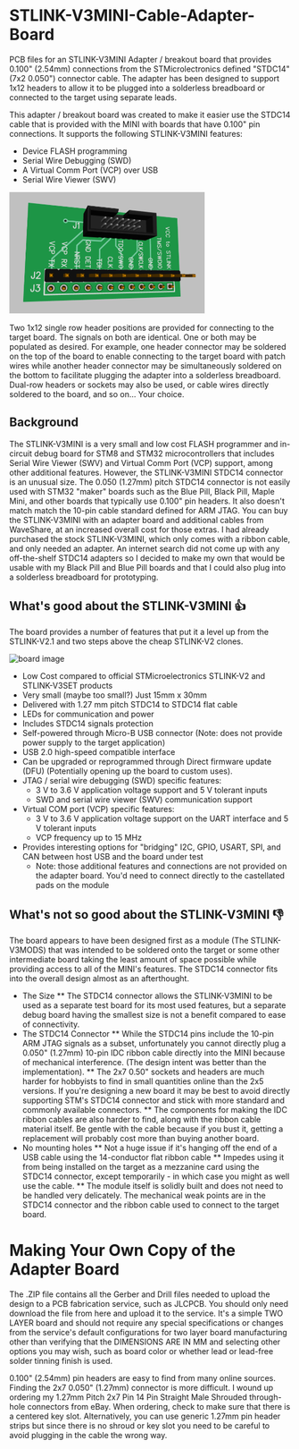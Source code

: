 # STLINK-V3MINI-Cable-Adapter-Board
PCB files for an STLINK-V3MINI Adapter / breakout board that provides 0.100" (2.54mm) connections from the STMicrolectronics defined "STDC14" (7x2 0.050") connector cable. The adapter has been designed to support 1x12 headers to allow it to be plugged into a solderless breadboard or connected to the target using separate leads.

This adapter / breakout board was created to make it easier use the STDC14 cable that is provided with the MINI with boards that have 0.100" pin connections. It supports the following STLINK-V3MINI features:
* Device FLASH programming
* Serial Wire Debugging (SWD)
* A Virtual Comm Port (VCP) over USB
* Serial Wire Viewer (SWV)

<!-- comment: ![alt text](/Adapter3DImage.png?raw=true) -->
<p align="left">
  <img src="/Adapter3DImage.png?raw=true" width="350" alt="board image" title="STLINK-V3MINI Adapter">
</p>
Two 1x12 single row header positions are provided for connecting to the target board. The signals on both are identical. One or both may be populated as desired. For example, one header connector may be soldered on the top of the board to enable connecting to the target board with patch wires while another header connector may be simultaneously soldered on the bottom to facilitate plugging the adapter into a solderless breadboard. Dual-row headers or sockets may also be used, or cable wires directly soldered to the board, and so on... Your choice.

## Background
The STLINK-V3MINI is a very small and low cost FLASH programmer and in-circuit debug board for STM8 and STM32 microcontrollers that includes Serial Wire Viewer (SWV) and Virtual Comm Port (VCP) support, among other additional features. However, the STLINK-V3MINI STDC14 connector is an unusual size. The 0.050 (1.27mm) pitch STDC14 connector is not easily used with STM32 "maker" boards such as the Blue Pill, Black Pill, Maple Mini, and other boards that typically use 0.100" pin headers. It also doesn't match match the 10-pin cable standard defined for ARM JTAG. You can buy the STLINK-V3MINI with an adapter board and additional cables from WaveShare, at an increased overall cost for those extras. I had already purchased the stock STLINK-V3MINI, which only comes with a ribbon cable, and only needed an adapter. An internet search did not come up with any off-the-shelf STDC14 adapters so I decided to make my own that would be usable with my Black Pill and Blue Pill boards and that I could also plug into a solderless breadboard for prototyping.

## What's good about the STLINK-V3MINI :+1:
The board provides a number of features that put it a level up from the STLINK-V2.1 and two steps above the cheap STLINK-V2 clones.
<p align="left">
  <img src="https://user-images.githubusercontent.com/27512953/115096574-9f716500-9eda-11eb-98d0-d14632c64c95.jpg" width="350" alt="board image" title="STLINK-V3MINI Adapter">
</p>

* Low Cost compared to official STMicroelectronics STLINK-V2 and STLINK-V3SET products
* Very small (maybe too small?) Just 15mm x 30mm
* Delivered with 1.27 mm pitch STDC14 to STDC14 flat cable
* LEDs for communication and power
* Includes STDC14 signals protection
* Self-powered through Micro-B USB connector (Note: does not provide power supply to the target application)
* USB 2.0 high-speed compatible interface
* Can be upgraded or reprogrammed through Direct firmware update (DFU) (Potentially opening up the board to custom uses).
* JTAG / serial wire debugging (SWD) specific features:
  *  3 V to 3.6 V application voltage support and 5 V tolerant inputs
  *  SWD and serial wire viewer (SWV) communication support
* Virtual COM port (VCP) specific features:
  * 3 V to 3.6 V application voltage support on the UART interface and 5 V tolerant inputs
  * VCP frequency up to 15 MHz
* Provides interesting options for "bridging" I2C, GPIO, USART, SPI, and CAN between host USB and the board under test
  * Note: those additional features and connections are not provided on the adapter board. You'd need to connect directly to the castellated pads on the module 

## What's not so good about the STLINK-V3MINI :-1:
The board appears to have been designed first as a module (The STLINK-V3MODS) that was intended to be soldered onto the target or some other intermediate board taking the least amount of space possible while providing access to all of the MINI's features. The STDC14 connector fits into the overall design almost as an afterthought.
* The Size
** The STDC14 connector allows the STLINK-V3MINI to be used as a separate test board for its most used features, but a separate debug board having the smallest size is not a benefit compared to ease of connectivity.
* The STDC14 Connector
** While the STDC14 pins include the 10-pin ARM JTAG signals as a subset, unfortunately you cannot directly plug a 0.050" (1.27mm) 10-pin IDC ribbon cable directly into the MINI because of mechanical interference. (The design intent was better than the implementation).
** The 2x7 0.50" sockets and headers are much harder for hobbyists to find in small quantities online than the 2x5 versions. If you're designing a new board it may be best to avoid directly supporting STM's STDC14 connector and stick with more standard and commonly available connectors.
** The components for making the IDC ribbon cables are also harder to find, along with the ribbon cable material itself. Be gentle with the cable because if you bust it, getting a replacement will probably cost more than buying another board.
* No mounting holes
** Not a huge issue if it's hanging off the end of a USB cable using the 14-conductor flat ribbon cable
** Impedes using it from being installed on the target as a mezzanine card using the STDC14 connector, except temporarily - in which case you might as well use the cable.
** The module itself is solidly built and does not need to be handled very delicately. The mechanical weak points are in the STDC14 connector and the ribbon cable used to connect to the target board.

# Making Your Own Copy of the Adapter Board
The .ZIP file contains all the Gerber and Drill files needed to upload the design to a PCB fabrication service, such as JLCPCB. You should only need download the file from here and upload it to the service. It's a simple TWO LAYER board and should not require any special specifications or changes from the service's default configurations for two layer board manufacturing other than verifying that the DIMENSIONS ARE IN MM and selecting other options you may wish, such as board color or whether lead or lead-free solder tinning finish is used.

0.100" (2.54mm) pin headers are easy to find from many online sources. Finding the 2x7 0.050" (1.27mm) connector is more difficult. I wound up ordering my 1.27mm Pitch 2x7 Pin 14 Pin Straight Male Shrouded through-hole connectors from eBay. When ordering, check to make sure that there is a centered key slot. Alternatively, you can use generic 1.27mm pin header strips but since there is no shroud or key slot you need to be careful to avoid plugging in the cable the wrong way.

